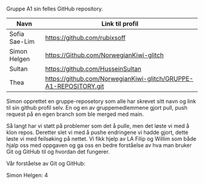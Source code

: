 
Gruppe A1 sin felles GitHub repository.


|Navn|Link til profil|
|---|---|
|Sofia Sae-Lim|https://github.com/rubixsoff|
|Simon Helgen|https://Github.com/NorwegianKiwi-glitch|
|Sultan|https://github.com/HusseinSultan|
|Thea|https://github.com/NorwegianKiwi-glitch/GRUPPE-A1-REPOSITORY.git|

Simon opprettet en gruppe-reposetory som alle har skrevet sitt navn og 
link til sin github profil selv. En og en av gruppemedlemmene gjort 
pull, push request på en egen branch som ble merged med main.

Så langt har vi støtt på problemer som det å pulle, men det løste vi med å klon repos. Deretter slet vi med å pushe endringene vi hadde gjort, dette 
løste vi med feilsøking på nettet. Vi fikk hjelp av LA Filip og Willim 
som både hjalp oss med oppgaven og ga oss en bedre forståelse av hva man 
bruker Git og GitHub til og hvordan det fungerer.

Vår forståelse av Git og GitHub: 

Simon Helgen: 4
